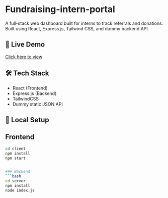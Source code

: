 # Fundraising-intern-portal
A full-stack web dashboard built for interns to track referrals and donations. Built using React, Express.js, Tailwind CSS, and dummy backend API.

## 🔗 Live Demo
[Click here to view](https://your-netlify-link.netlify.app)

## 🛠 Tech Stack
- React (Frontend)
- Express.js (Backend)
- TailwindCSS
- Dummy static JSON API

## 🚀 Local Setup

## Frontend
```bash
cd client
npm install
npm start


### Backend
```bash
cd server
npm install
node index.js
